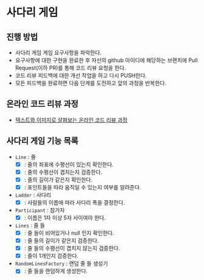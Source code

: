 # 사다리 게임
## 진행 방법
* 사다리 게임 게임 요구사항을 파악한다.
* 요구사항에 대한 구현을 완료한 후 자신의 github 아이디에 해당하는 브랜치에 Pull Request(이하 PR)를 통해 코드 리뷰 요청을 한다.
* 코드 리뷰 피드백에 대한 개선 작업을 하고 다시 PUSH한다.
* 모든 피드백을 완료하면 다음 단계를 도전하고 앞의 과정을 반복한다.

## 온라인 코드 리뷰 과정
* [텍스트와 이미지로 살펴보는 온라인 코드 리뷰 과정](https://github.com/nextstep-step/nextstep-docs/tree/master/codereview)

## 사다리 게임 기능 목록
* `Line` : 줄
    * [x] : 줄의 좌표에 수평선이 있는지 확인한다.
    * [x] : 줄의 수평선이 겹치는지 검증한다.
    * [x] : 줄의 길이가 같은지 확인한다.
    * [x] : 포인트들을 따라 움직일 수 있는지 여부를 알려준다.

* `Ladder` : 사다리
    * [x] : 사람들의 이름에 따라 사다리 폭을 결정한다.

* `Participant` : 참가자
    * [x] : 이름은 1자 이상 5자 사이여야 한다.

* `Lines` : 줄 들
    * [x] : 줄 들이 비어있거나 null 인지 확인한다. 
    * [x] : 줄 들의 길이가 같은지 검증한다.
    * [x] : 줄 들의 수평선이 겹치지 않는지 검증한다.
    * [x] : 줄이 1개인지 검증한다.

* `RandomLinesFactory` : 랜덤 줄 들 생성기
    * [x] : 줄 들을 랜덤하게 생성한다.

